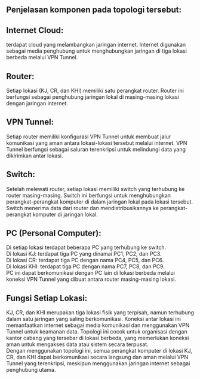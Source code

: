 ## Penjelasan komponen pada topologi tersebut:

## Internet Cloud:

terdapat cloud yang melambangkan jaringan internet. Internet digunakan sebagai media penghubung untuk menghubungkan jaringan di tiga lokasi berbeda melalui VPN Tunnel. <br>

## Router:

Setiap lokasi (KJ, CR, dan KHI) memiliki satu perangkat router. Router ini berfungsi sebagai penghubung jaringan lokal di masing-masing lokasi dengan jaringan internet. <br>

## VPN Tunnel: 
Setiap router memiliki konfigurasi VPN Tunnel untuk membuat jalur komunikasi yang aman antara lokasi-lokasi tersebut melalui internet. VPN Tunnel berfungsi sebagai saluran terenkripsi untuk melindungi data yang dikirimkan antar lokasi. <br>

## Switch:

Setelah melewati router, setiap lokasi memiliki switch yang terhubung ke router masing-masing. Switch ini berfungsi untuk menghubungkan perangkat-perangkat komputer di dalam jaringan lokal pada lokasi tersebut. <br>
Switch menerima data dari router dan mendistribusikannya ke perangkat-perangkat komputer di jaringan lokal.

## PC (Personal Computer):

Di setiap lokasi terdapat beberapa PC yang terhubung ke switch. <br>
Di lokasi KJ: terdapat tiga PC yang dinamai PC1, PC2, dan PC3. <br>
Di lokasi CR: terdapat tiga PC dengan nama PC4, PC5, dan PC6. <br>
Di lokasi KHI: terdapat tiga PC dengan nama PC7, PC8, dan PC9. <br>
PC ini dapat berkomunikasi dengan PC lain di lokasi berbeda melalui koneksi VPN Tunnel yang dibuat antara router masing-masing lokasi.

## Fungsi Setiap Lokasi:

KJ, CR, dan KHI merupakan tiga lokasi fisik yang terpisah, namun terhubung dalam satu jaringan yang saling berkomunikasi. Koneksi antar lokasi ini memanfaatkan internet sebagai media komunikasi dan menggunakan VPN Tunnel untuk keamanan data.
Topologi ini cocok untuk organisasi dengan kantor cabang yang tersebar di lokasi berbeda, yang memerlukan koneksi aman untuk mengakses data atau sistem secara terpusat. <br>
Dengan menggunakan topologi ini, semua perangkat komputer di lokasi KJ, CR, dan KHI dapat berkomunikasi secara langsung dan aman melalui VPN Tunnel yang terenkripsi, meskipun menggunakan jaringan internet sebagai penghubung utama.
